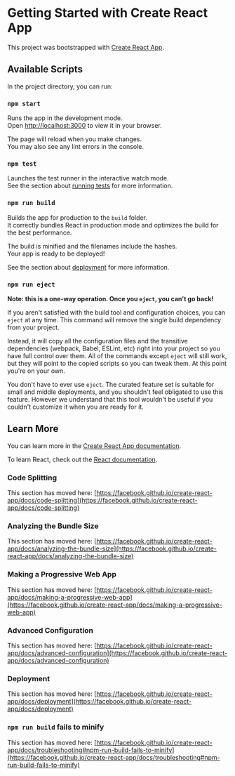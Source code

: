 # Getting Started with Create React App

This project was bootstrapped with [Create React App](https://github.com/facebook/create-react-app).

## Available Scripts

In the project directory, you can run:

### `npm start`

Runs the app in the development mode.\
Open [http://localhost:3000](http://localhost:3000) to view it in your browser.

The page will reload when you make changes.\
You may also see any lint errors in the console.

### `npm test`

Launches the test runner in the interactive watch mode.\
See the section about [running tests](https://facebook.github.io/create-react-app/docs/running-tests) for more information.

### `npm run build`

Builds the app for production to the `build` folder.\
It correctly bundles React in production mode and optimizes the build for the best performance.

The build is minified and the filenames include the hashes.\
Your app is ready to be deployed!

See the section about [deployment](https://facebook.github.io/create-react-app/docs/deployment) for more information.

### `npm run eject`

**Note: this is a one-way operation. Once you `eject`, you can't go back!**

If you aren't satisfied with the build tool and configuration choices, you can `eject` at any time. This command will remove the single build dependency from your project.

Instead, it will copy all the configuration files and the transitive dependencies (webpack, Babel, ESLint, etc) right into your project so you have full control over them. All of the commands except `eject` will still work, but they will point to the copied scripts so you can tweak them. At this point you're on your own.

You don't have to ever use `eject`. The curated feature set is suitable for small and middle deployments, and you shouldn't feel obligated to use this feature. However we understand that this tool wouldn't be useful if you couldn't customize it when you are ready for it.

## Learn More

You can learn more in the [Create React App documentation](https://facebook.github.io/create-react-app/docs/getting-started).

To learn React, check out the [React documentation](https://reactjs.org/).

### Code Splitting

This section has moved here: [https://facebook.github.io/create-react-app/docs/code-splitting](https://facebook.github.io/create-react-app/docs/code-splitting)

### Analyzing the Bundle Size

This section has moved here: [https://facebook.github.io/create-react-app/docs/analyzing-the-bundle-size](https://facebook.github.io/create-react-app/docs/analyzing-the-bundle-size)

### Making a Progressive Web App

This section has moved here: [https://facebook.github.io/create-react-app/docs/making-a-progressive-web-app](https://facebook.github.io/create-react-app/docs/making-a-progressive-web-app)

### Advanced Configuration

This section has moved here: [https://facebook.github.io/create-react-app/docs/advanced-configuration](https://facebook.github.io/create-react-app/docs/advanced-configuration)

### Deployment

This section has moved here: [https://facebook.github.io/create-react-app/docs/deployment](https://facebook.github.io/create-react-app/docs/deployment)

### `npm run build` fails to minify

This section has moved here: [https://facebook.github.io/create-react-app/docs/troubleshooting#npm-run-build-fails-to-minify](https://facebook.github.io/create-react-app/docs/troubleshooting#npm-run-build-fails-to-minify)

<!-- Schema for mockapi.io: -->

<!-- [
{
"id": "1",
"name": "My list",
"date": 1680001891,
"todos": [
{
"id": "1",
"name": "Task 1",
"text": "Lorem lorem",
"date": 1680001891,
"isCompleted": false
},
{
"id": "2",
"name": "Tasssk 1",
"text": "Lorem lorem",
"date": 1680001891,
"isCompleted": true
},
{
"id": "3",
"name": "Tasssk 2",
"text": "Lorem lorem",
"date": 1680001891,
"isCompleted": false
},
{
"id": "4",
"name": "Tasssk 3",
"text": "Lorem lorem",
"date": 1680001891,
"isCompleted": false
},
{
"id": "5",
"name": "Tasssk 4",
"text": "Lorem lorem",
"date": 1680001891,
"isCompleted": true
}
]
},
{
"id": "1",
"name": "My list",
"date": 1680001891,
"todos": [
{
"id": "1",
"name": "Task 1",
"text": "Lorem lorem",
"date": 1680001891,
"isCompleted": false
},
{
"id": "2",
"name": "Tasssk 2",
"text": "Lorem lorem",
"date": 1680001891,
"isCompleted": true
},
{
"id": "3",
"name": "Tasssk 33",
"text": "Lorem lorem",
"date": 1680001891,
"isCompleted": false
},
{
"id": "4",
"name": "Tasssk 444",
"text": "Lorem lorem",
"date": 1680001891,
"isCompleted": false
}
]
}
] -->
